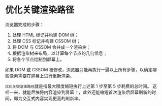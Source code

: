 # 优化关键渲染路径

浏览器完成的步骤：

1. 处理 HTML 标记并构建 DOM 树；
2. 处理 CSS 标记并构建 CSSOM 树；
3. 将 DOM 与 CSSOM 合并成一个渲染树；
4. 根据渲染树来布局，以计算每个节点的几何信息；
5. 将各个节点绘制到屏幕上。

如果 DOM 或 CSSOM 被修改，浏览器只能再执行一遍以上所有步骤，以确定哪些像素需要在屏幕上进行重新渲染。

` 优化关键渲染路径 `就是指最大限度缩短执行上述第 1 步至第 5 步耗费的总时间。 这样一来，就能尽快将内容渲染到屏幕上，此外还能缩短首次渲染后屏幕刷新的时间，即为交互式内容实现更高的刷新率。
